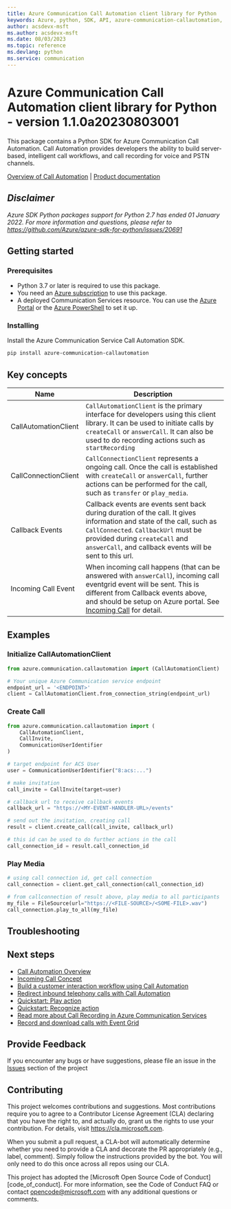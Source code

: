 ```yaml
---
title: Azure Communication Call Automation client library for Python
keywords: Azure, python, SDK, API, azure-communication-callautomation, communication
author: acsdevx-msft
ms.author: acsdevx-msft
ms.date: 08/03/2023
ms.topic: reference
ms.devlang: python
ms.service: communication
---
```

# Azure Communication Call Automation client library for Python - version 1.1.0a20230803001 


This package contains a Python SDK for Azure Communication Call Automation. Call Automation provides developers the ability to build server-based, intelligent call workflows, and call recording for voice and PSTN channels.

[Overview of Call Automation][overview] | [Product documentation][product_docs]

## _Disclaimer_
_Azure SDK Python packages support for Python 2.7 has ended 01 January 2022. For more information and questions, please
refer to https://github.com/Azure/azure-sdk-for-python/issues/20691_

## Getting started
### Prerequisites
- Python 3.7 or later is required to use this package.
- You need an [Azure subscription][azure_sub] to use this package.
- A deployed Communication Services resource. You can use the [Azure Portal][azure_portal] or the [Azure PowerShell][azure_powershell] to set it up.

### Installing
Install the Azure Communication Service Call Automation SDK.

```bash
pip install azure-communication-callautomation
```

## Key concepts
| Name                 | Description                                                                                                                                                                                                                                                                                                                              |
| -------------------- | ---------------------------------------------------------------------------------------------------------------------------------------------------------------------------------------------------------------------------------------------------------------------------------------------------------------------------------------- |
| CallAutomationClient | `CallAutomationClient` is the primary interface for developers using this client library. It can be used to initiate calls by `createCall` or `answerCall`. It can also be used to do recording actions such as `startRecording`                                                                                                         |                                                                      |
| CallConnectionClient | `CallConnectionClient` represents a ongoing call. Once the call is established with `createCall` or `answerCall`, further actions can be performed for the call, such as `transfer` or `play_media`.                                                                                                                                     |                                                                                                                                                               |
| Callback Events      | Callback events are events sent back during duration of the call. It gives information and state of the call, such as `CallConnected`. `CallbackUrl` must be provided during `createCall` and `answerCall`, and callback events will be sent to this url. |
| Incoming Call Event  | When incoming call happens (that can be answered with `answerCall`), incoming call eventgrid event will be sent. This is different from Callback events above, and should be setup on Azure portal. See [Incoming Call][incomingcall] for detail.                                                                                        |

## Examples
### Initialize CallAutomationClient
```Python
from azure.communication.callautomation import (CallAutomationClient)

# Your unique Azure Communication service endpoint
endpoint_url = '<ENDPOINT>'
client = CallAutomationClient.from_connection_string(endpoint_url)
```

### Create Call
```Python
from azure.communication.callautomation import (
    CallAutomationClient,
    CallInvite,
    CommunicationUserIdentifier
)

# target endpoint for ACS User
user = CommunicationUserIdentifier("8:acs:...")

# make invitation
call_invite = CallInvite(target=user)

# callback url to receive callback events
callback_url = "https://<MY-EVENT-HANDLER-URL>/events"

# send out the invitation, creating call
result = client.create_call(call_invite, callback_url)

# this id can be used to do further actions in the call
call_connection_id = result.call_connection_id
```

### Play Media
```Python
# using call connection id, get call connection
call_connection = client.get_call_connection(call_connection_id)

# from callconnection of result above, play media to all participants
my_file = FileSource(url="https://<FILE-SOURCE>/<SOME-FILE>.wav")
call_connection.play_to_all(my_file)
```

## Troubleshooting
## Next steps
- [Call Automation Overview][overview]
- [Incoming Call Concept][incomingcall]
- [Build a customer interaction workflow using Call Automation][build1]
- [Redirect inbound telephony calls with Call Automation][build2]
- [Quickstart: Play action][build3]
- [Quickstart: Recognize action][build4]
- [Read more about Call Recording in Azure Communication Services][recording1]
- [Record and download calls with Event Grid][recording2]

## Provide Feedback

If you encounter any bugs or have suggestions, please file an issue in the [Issues](https://github.com/Azure/azure-sdk-for-python/issues) section of the project

## Contributing

This project welcomes contributions and suggestions. Most contributions require
you to agree to a Contributor License Agreement (CLA) declaring that you have
the right to, and actually do, grant us the rights to use your contribution.
For details, visit https://cla.microsoft.com.

When you submit a pull request, a CLA-bot will automatically determine whether
you need to provide a CLA and decorate the PR appropriately (e.g., label,
comment). Simply follow the instructions provided by the bot. You will only
need to do this once across all repos using our CLA.

This project has adopted the
[Microsoft Open Source Code of Conduct][code_of_conduct]. For more information,
see the Code of Conduct FAQ or contact opencode@microsoft.com with any
additional questions or comments.

<!-- LINKS -->
[overview]: https://learn.microsoft.com/azure/communication-services/concepts/voice-video-calling/call-automation
[product_docs]: /azure/communication-services/overview
[azure_cli]: /cli/azure
[azure_sub]: https://azure.microsoft.com/free/
[azure_portal]: https://portal.azure.com
[azure_powershell]: /powershell/module/az.communication/new-azcommunicationservice
[build_doc]: https://aka.ms/AzureSDKBundling
[incomingcall]: https://learn.microsoft.com/azure/communication-services/concepts/voice-video-calling/incoming-call-notification
[build1]: https://learn.microsoft.com/azure/communication-services/quickstarts/voice-video-calling/callflows-for-customer-interactions?pivots=programming-language-csha
[build2]: https://learn.microsoft.com/azure/communication-services/how-tos/call-automation-sdk/redirect-inbound-telephony-calls?pivots=programming-language-csharp
[build3]: https://learn.microsoft.com/azure/communication-services/quickstarts/voice-video-calling/play-action?pivots=programming-language-csharp
[build4]: https://learn.microsoft.com/azure/communication-services/quickstarts/voice-video-calling/recognize-action?pivots=programming-language-csharp
[recording1]: https://learn.microsoft.com/azure/communication-services/concepts/voice-video-calling/call-recording
[recording2]: https://learn.microsoft.com/azure/communication-services/quickstarts/voice-video-calling/get-started-call-recording?pivots=programming-language-csharp

